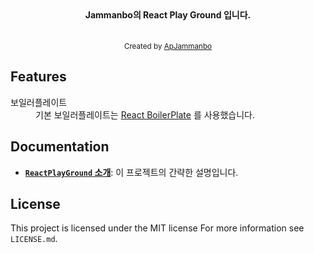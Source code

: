 
<div align="center">
  <strong>Jammanbo의 React Play Ground 입니다.</strong>
</div>
<br />

<br />

<div align="center">
  <sub>Created by <a href="https://apjammanbo.github.io/">ApJammanbo</a>
</div>

## Features

<dl>
  <dt>보일러플레이트</dt>
  <dd>기본 보일러플레이트는 
  <a href="https://www.reactboilerplate.com">React BoilerPlate</a>
  를 사용했습니다.</dd>

## Documentation

- [**`ReactPlayGround` 소개**](docs/general/introduction.md): 이 프로젝트의 간략한 설명입니다.


## License

This project is licensed under the MIT license
For more information see `LICENSE.md`.
